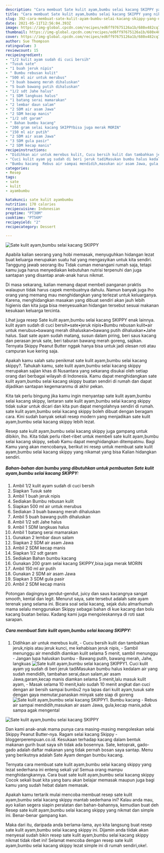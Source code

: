 ```yaml
---
description: "Cara membuat Sate kulit ayam,bumbu selai kacang SKIPPY yang nikmat dan Mudah Dibuat"
title: "Cara membuat Sate kulit ayam,bumbu selai kacang SKIPPY yang nikmat dan Mudah Dibuat"
slug: 392-cara-membuat-sate-kulit-ayam-bumbu-selai-kacang-skippy-yang-nikmat-dan-mudah-dibuat
date: 2021-05-11T12:56:04.393Z
image: https://img-global.cpcdn.com/recipes/ed6ff97675126a1b/680x482cq70/sate-kulit-ayambumbu-selai-kacang-skippy-foto-resep-utama.jpg
thumbnail: https://img-global.cpcdn.com/recipes/ed6ff97675126a1b/680x482cq70/sate-kulit-ayambumbu-selai-kacang-skippy-foto-resep-utama.jpg
cover: https://img-global.cpcdn.com/recipes/ed6ff97675126a1b/680x482cq70/sate-kulit-ayambumbu-selai-kacang-skippy-foto-resep-utama.jpg
author: Sue Thompson
ratingvalue: 3
reviewcount: 15
recipeingredient:
- "1/2 kulit ayam sudah di cuci bersih"
- "Tusuk sate"
- "1 buah jeruk nipis"
- " Bumbu rebusan kulit"
- "500 ml air untuk merubus"
- "3 buah bawang merah dihaluskan"
- "5 buah bawang putih dihaluskan"
- "1/2 sdt Jahe halus"
- "1 SDM langkuas halus"
- "1 batang serai mamarakan"
- "2 lembar daun salam"
- "2 SDM air asam Jawa"
- "2 SDM kecap manis"
- "1/2 sdt garam"
- " Bahan bumbu kacang"
- "200 gram selai kacang SKIPPYbisa juga merak MORIN"
- "150 ml air putih"
- "2 SDM air asam Jawa"
- "3 SDM gula pasir"
- "2 SDM kecap manis"
recipeinstructions:
- "Didihkan air untuk merebus kulit, Cucu bersih kulit dan tambahkan jeruk,nipis atau jeruk kunci, me kehabisan jeruk nipis, Sambil menunggu air mendidih diamkan kulit selama 5 menit, sambil menunggu Jangan lupa haluskan bumbu  Bawang putih, bawang merah, Jahe, langkuas"
- "Cuci kulit ayam yg sudah di beri jeruk tadiMasukan bumbu halus kedalam air yang sudah mendidih, tambahan serai,daun salam,air asam Jawa,garam,kecap manis diamkan selama 5 menit,lalu masuk kulit ayam, Masak selama 10 menit,kalo sudah 10 menit angkat dan cuci dengan air bersih sampai bumbu2 nya lapas dari kulit ayam,tusuk sate dengan gaya memutar,panaskan minyak sate siap di goreng"
- "Bumbu kacang  Rebus air sampai mendidih,masukan air asam Jawa, gula,kecap manis,aduk sampa agak mengental"
categories:
- Resep
tags:
- sate
- kulit
- ayambumbu

katakunci: sate kulit ayambumbu 
nutrition: 170 calories
recipecuisine: Indonesian
preptime: "PT30M"
cooktime: "PT56M"
recipeyield: "2"
recipecategory: Dessert

---
```



![Sate kulit ayam,bumbu selai kacang SKIPPY](https://img-global.cpcdn.com/recipes/ed6ff97675126a1b/680x482cq70/sate-kulit-ayambumbu-selai-kacang-skippy-foto-resep-utama.jpg)

Apabila kalian seorang yang hobi memasak, menyuguhkan hidangan lezat buat keluarga merupakan suatu hal yang mengasyikan untuk kita sendiri. Tanggung jawab seorang ibu Tidak cuman menangani rumah saja, tetapi kamu juga harus menyediakan kebutuhan nutrisi terpenuhi dan juga santapan yang disantap anak-anak harus nikmat.

Di masa  sekarang, kalian memang dapat membeli panganan praktis walaupun tidak harus capek membuatnya dahulu. Namun banyak juga lho orang yang memang mau menghidangkan yang terlezat untuk keluarganya. Karena, menghidangkan masakan yang dibuat sendiri akan jauh lebih higienis dan kita juga bisa menyesuaikan hidangan tersebut sesuai makanan kesukaan keluarga tercinta. 

Lihat juga resep Sate kulit ayam,bumbu selai kacang SKIPPY enak lainnya. kulit ayam sudah di cuci bersih•sate•jeruk nipis•Bumbu rebusan kulit•air untuk merubus•bawang merah dihaluskan•bawang putih dihaluskan•Jahe halus. Saat sate ayam sudah matang, susun dalam piring, beri saus kacang dan perasan jeruk sate, beri taburan bawang merah goreng, sajikan. Ternyata Skippy Peanut Butter nggak hanya bisa untuk jadi olesan roti atau campuran kue kering saja.

Apakah kamu salah satu penikmat sate kulit ayam,bumbu selai kacang skippy?. Tahukah kamu, sate kulit ayam,bumbu selai kacang skippy merupakan sajian khas di Nusantara yang sekarang disukai oleh setiap orang dari berbagai wilayah di Indonesia. Kamu dapat menghidangkan sate kulit ayam,bumbu selai kacang skippy buatan sendiri di rumah dan dapat dijadikan santapan kegemaranmu di akhir pekan.

Kita tak perlu bingung jika kamu ingin menyantap sate kulit ayam,bumbu selai kacang skippy, lantaran sate kulit ayam,bumbu selai kacang skippy tidak sukar untuk dicari dan kita pun dapat mengolahnya sendiri di rumah. sate kulit ayam,bumbu selai kacang skippy boleh dibuat dengan beragam cara. Kini sudah banyak sekali resep modern yang menjadikan sate kulit ayam,bumbu selai kacang skippy lebih lezat.

Resep sate kulit ayam,bumbu selai kacang skippy juga gampang untuk dibikin, lho. Kita tidak perlu ribet-ribet untuk membeli sate kulit ayam,bumbu selai kacang skippy, sebab Kamu dapat menghidangkan ditempatmu. Bagi Kamu yang akan mencobanya, berikut ini resep untuk membuat sate kulit ayam,bumbu selai kacang skippy yang nikamat yang bisa Kalian hidangkan sendiri.

<!--inarticleads1-->

##### Bahan-bahan dan bumbu yang dibutuhkan untuk pembuatan Sate kulit ayam,bumbu selai kacang SKIPPY:

1. Ambil 1/2 kulit ayam sudah di cuci bersih
1. Siapkan Tusuk sate
1. Ambil 1 buah jeruk nipis
1. Sediakan  Bumbu rebusan kulit
1. Siapkan 500 ml air untuk merubus
1. Sediakan 3 buah bawang merah dihaluskan
1. Ambil 5 buah bawang putih dihaluskan
1. Ambil 1/2 sdt Jahe halus
1. Ambil 1 SDM langkuas halus
1. Ambil 1 batang serai mamarakan
1. Gunakan 2 lembar daun salam
1. Siapkan 2 SDM air asam Jawa
1. Ambil 2 SDM kecap manis
1. Siapkan 1/2 sdt garam
1. Sediakan  Bahan bumbu kacang
1. Gunakan 200 gram selai kacang SKIPPY,bisa juga merak MORIN
1. Ambil 150 ml air putih
1. Gunakan 2 SDM air asam Jawa
1. Siapkan 3 SDM gula pasir
1. Ambil 2 SDM kecap manis


Potongan dagingnya gendut-gendut, juicy dan saus kacangnya sangat smooth, kental dan legit. Menurut saya, sate tersebut adalah sate ayam terenak yang selama ini. Bicara soal selai kacang, sejak dulu almarhumah mama selalu menggunakan Skippy sebagai bahan di kue kacang dan bolu kacang buatan beliau. Kadang kami juga mengoleskannya di roti saat sarapan. 

<!--inarticleads2-->

##### Cara membuat Sate kulit ayam,bumbu selai kacang SKIPPY:

1. Didihkan air untuk merebus kulit, - Cucu bersih kulit dan tambahkan jeruk,nipis atau jeruk kunci, me kehabisan jeruk nipis, - Sambil menunggu air mendidih diamkan kulit selama 5 menit, sambil menunggu - Jangan lupa haluskan bumbu  - Bawang putih, bawang merah, Jahe, langkuas
<img src="//assets-global.cpcdn.com/assets/icons/button_play-2c75c40dde080a61004c1f40b05d8f140eaff45d7e9e6481dc71c63d2e7c4909.png" alt="Sate kulit ayam,bumbu selai kacang SKIPPY">1. Cuci kulit ayam yg sudah di beri jeruk tadiMasukan bumbu halus kedalam air yang sudah mendidih, tambahan serai,daun salam,air asam Jawa,garam,kecap manis diamkan selama 5 menit,lalu masuk kulit ayam, - Masak selama 10 menit,kalo sudah 10 menit angkat dan cuci dengan air bersih sampai bumbu2 nya lapas dari kulit ayam,tusuk sate dengan gaya memutar,panaskan minyak sate siap di goreng
<img src="//assets-global.cpcdn.com/assets/icons/button_play-2c75c40dde080a61004c1f40b05d8f140eaff45d7e9e6481dc71c63d2e7c4909.png" alt="Sate kulit ayam,bumbu selai kacang SKIPPY">1. Bumbu kacang  - Rebus air sampai mendidih,masukan air asam Jawa, gula,kecap manis,aduk sampa agak mengental
<img src="//assets-global.cpcdn.com/assets/icons/button_play-2c75c40dde080a61004c1f40b05d8f140eaff45d7e9e6481dc71c63d2e7c4909.png" alt="Sate kulit ayam,bumbu selai kacang SKIPPY">

Dan kami anak-anak mama punya cara masing-masing mengoleskan selai Skippy Peanut Butter-nya. Ragam selai kacang Skippy - bloggerperempuan.co.id. Kesukaan terhadap kacang dalam bentuk makanan gurih buat saya sih tidak ada bosennya. Sate, ketoprak, gado-gado adalah daftar makanan yang tidak pernah bosan saya santap. Menu yang berikutnya adalah Sate Ayam dengan bumbu kacang. 

Ternyata cara membuat sate kulit ayam,bumbu selai kacang skippy yang lezat sederhana ini enteng sekali ya! Semua orang mampu menghidangkannya. Cara buat sate kulit ayam,bumbu selai kacang skippy Cocok sekali buat kita yang baru akan belajar memasak maupun juga bagi kamu yang sudah hebat dalam memasak.

Apakah kamu tertarik mulai mencoba membuat resep sate kulit ayam,bumbu selai kacang skippy mantab sederhana ini? Kalau anda mau, ayo kalian segera siapin peralatan dan bahan-bahannya, kemudian buat deh Resep sate kulit ayam,bumbu selai kacang skippy yang nikmat dan simple ini. Benar-benar gampang kan. 

Maka dari itu, daripada anda berlama-lama, ayo kita langsung buat resep sate kulit ayam,bumbu selai kacang skippy ini. Dijamin anda tiidak akan menyesal sudah bikin resep sate kulit ayam,bumbu selai kacang skippy nikmat tidak ribet ini! Selamat mencoba dengan resep sate kulit ayam,bumbu selai kacang skippy lezat simple ini di rumah sendiri,oke!.

